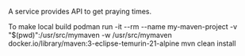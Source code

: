 A service provides API to get praying times.


To make local build
podman run -it --rm --name my-maven-project -v "$(pwd)":/usr/src/mymaven -w /usr/src/mymaven docker.io/library/maven:3-eclipse-temurin-21-alpine mvn clean install